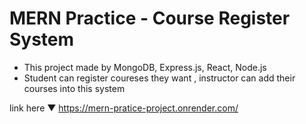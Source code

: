 # MERN Practice - Course Register System

- This project made by MongoDB, Express.js, React, Node.js
- Student can register coureses they want , instructor can add their courses into this system

link here ▼
https://mern-pratice-project.onrender.com/
